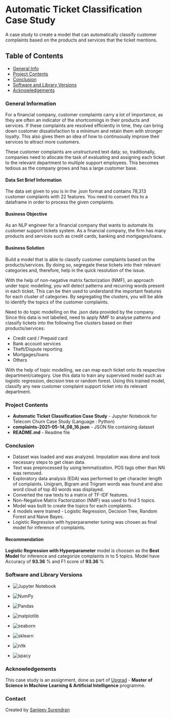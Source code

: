 # Automatic Ticket Classification Case Study
A case study to create a model that can automatically classify customer complaints based on the products and services that the ticket mentions.

## Table of Contents
* [General Info](#general-information)
* [Project Contents](#project-contents)
* [Conclusion](#conclusion)
* [Software and Library Versions](#software-and-library-versions)
* [Acknowledgements](#acknowledgements)

### General Information
For a financial company, customer complaints carry a lot of importance, as they are often an indicator of the shortcomings in their products and services. If these complaints are resolved efficiently in time, they can bring down customer dissatisfaction to a minimum and retain them with stronger loyalty. This also gives them an idea of how to continuously improve their services to attract more customers. 

These customer complaints are unstructured text data; so, traditionally, companies need to allocate the task of evaluating and assigning each ticket to the relevant department to multiple support employees. This becomes tedious as the company grows and has a large customer base.

#### Data Set Brief Information
The data set given to you is in the .json format and contains 78,313 customer complaints with 22 features. You need to convert this to a dataframe in order to process the given complaints.

#### Business Objective
As an NLP engineer for a financial company that wants to automate its customer support tickets system. As a financial company, the firm has many products and services such as credit cards, banking and mortgages/loans. 

#### Business Solution
Build a model that is able to classify customer complaints based on the products/services. By doing so, segregate these tickets into their relevant categories and, therefore, help in the quick resolution of the issue.

With the help of non-negative matrix factorization (NMF), an approach under topic modelling, you will detect patterns and recurring words present in each ticket. This can be then used to understand the important features for each cluster of categories. By segregating the clusters, you will be able to identify the topics of the customer complaints. 

Need to do topic modelling on the .json data provided by the company. Since this data is not labelled, need to apply NMF to analyse patterns and classify tickets into the following five clusters based on their products/services:

* Credit card / Prepaid card
* Bank account services
* Theft/Dispute reporting
* Mortgages/loans
* Others 

With the help of topic modelling, we can map each ticket onto its respective department/category. Use this data to train any supervised model such as logistic regression, decision tree or random forest. Using this trained model, classify any new customer complaint support ticket into its relevant department.


### Project Contents
* **Automatic Ticket Classification Case Study** - Jupyter Notebook for Telecom Churn Case Study (Language : Python)
* **complaints-2021-05-14_08_16.json** - JSON file containing dataset
* **README.md** - Readme file


### Conclusion
* Dataset was loaded and was analyzed. Imputation was done and took necessary steps to get clean data.
* Text was preprocessed by using lemmatization. POS tags other than NN was removed.
* Exploratory data analysis (EDA) was performed to get character length of complaints. Unigram, Bigram and Trigram words was found and also word cloud of top 40 words was displayed.
* Converted the raw texts to a matrix of TF-IDF features.
* Non-Negative Matrix Factorization (NMF) was used to find 5 topics.
* Model was built to create the topics for each complaints.
* 4 models were trained - Logistic Regression, Decision Tree, Random Forest and Naive Bayes.
* Logistic Regression with hyperparameter tuning was chosen as final model for inference of complaints.

#### Recommendation
**Logistic Regression with Hyperparameter** model is choosen as the **Best Model** for inference and categorize complaints in to 5 topics.
Model have Accuracy of **93.36** % and F1 score of **93.36** %


### Software and Library Versions
* ![Jupyter Notebook](https://img.shields.io/static/v1?label=Jupyter%20Notebook&message=4.9.2&color=blue&labelColor=grey)

* ![NumPy](https://img.shields.io/static/v1?label=numpy&message=1.21.5&color=blue&labelColor=grey)

* ![Pandas](https://img.shields.io/static/v1?label=pandas&message=1.4.2&color=blue&labelColor=grey)

* ![matplotlib](https://img.shields.io/static/v1?label=matplotlib&message=3.5.1&color=blue&labelColor=grey)

* ![seaborn](https://img.shields.io/static/v1?label=seaborn&message=0.11.2&color=blue&labelColor=grey)

* ![sklearn](https://img.shields.io/static/v1?label=sklearn&message=1.0.2&color=blue&labelColor=grey)

* ![nltk](https://img.shields.io/static/v1?label=nltk&message=3.7&color=blue&labelColor=grey)

* ![spacy](https://img.shields.io/static/v1?label=spacy&message=3.5.0&color=blue&labelColor=grey)


### Acknowledgements
This case study is an assignment, done as part of [Upgrad](https://www.upgrad.com/ ) - **Master of Science in Machine Learning & Artificial Intelligence** programme.


### Contact
Created by [Sanjeev Surendran](https://github.com/Sanjeev-Surendran)


<!-- ## License -->
<!-- This project is not a open source and sharing the project files is prohibited. -->
